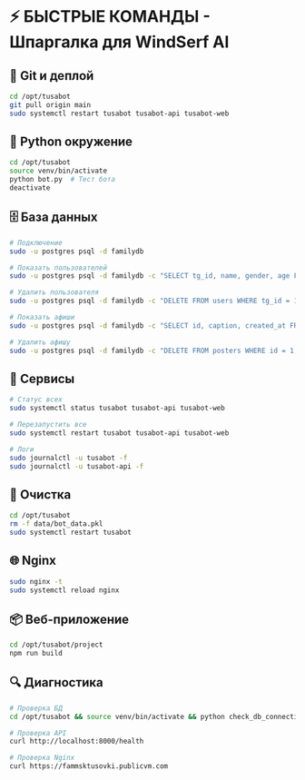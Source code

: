 # ⚡ БЫСТРЫЕ КОМАНДЫ - Шпаргалка для WindSerf AI

## 🔄 Git и деплой
```bash
cd /opt/tusabot
git pull origin main
sudo systemctl restart tusabot tusabot-api tusabot-web
```

## 🐍 Python окружение
```bash
cd /opt/tusabot
source venv/bin/activate
python bot.py  # Тест бота
deactivate
```

## 🗄️ База данных
```bash
# Подключение
sudo -u postgres psql -d familydb

# Показать пользователей
sudo -u postgres psql -d familydb -c "SELECT tg_id, name, gender, age FROM users;"

# Удалить пользователя
sudo -u postgres psql -d familydb -c "DELETE FROM users WHERE tg_id = 123456789;"

# Показать афиши
sudo -u postgres psql -d familydb -c "SELECT id, caption, created_at FROM posters WHERE is_active = true;"

# Удалить афишу
sudo -u postgres psql -d familydb -c "DELETE FROM posters WHERE id = 1;"
```

## 🚀 Сервисы
```bash
# Статус всех
sudo systemctl status tusabot tusabot-api tusabot-web

# Перезапустить все
sudo systemctl restart tusabot tusabot-api tusabot-web

# Логи
sudo journalctl -u tusabot -f
sudo journalctl -u tusabot-api -f
```

## 🧹 Очистка
```bash
cd /opt/tusabot
rm -f data/bot_data.pkl
sudo systemctl restart tusabot
```

## 🌐 Nginx
```bash
sudo nginx -t
sudo systemctl reload nginx
```

## 📦 Веб-приложение
```bash
cd /opt/tusabot/project
npm run build
```

## 🔍 Диагностика
```bash
# Проверка БД
cd /opt/tusabot && source venv/bin/activate && python check_db_connection.py

# Проверка API
curl http://localhost:8000/health

# Проверка Nginx
curl https://fammsktusovki.publicvm.com
```

